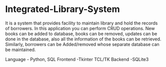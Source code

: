 # Integrated-Library-System
It is a system that provides facility to maintain library and hold the records of borrowers. In this application you can
perform CRUD operations.
New books can be added to database, books can be removed, updates can be done in the database, also all the
information of the books can be retrieved. Similarly, borrowers can be
Added/removed whose separate database can be maintained.

Language - Python, SQL
Frontend -Tkinter TCL/TK
Backend -SQLite3 
